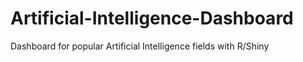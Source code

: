 # Artificial-Intelligence-Dashboard
Dashboard for popular Artificial Intelligence fields with R/Shiny
